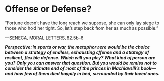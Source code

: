 # Offense or Defense?

“Fortune doesn’t have the long reach we suppose, she can only lay siege to those who hold her tight. So, let’s step back from her as much as possible.”

—SENECA, MORAL LETTERS, 82.5b–6

***Perspective: In sports or war, the metaphor here would be the choice between a strategy of endless, exhausting offense and a strategy of resilient, flexible defense. Which will you play? What kind of person are you? Only you can answer that question. But you would be remiss not to consider the ultimate end of most of the princes in Machiavelli’s book—and how few of them died happily in bed, surrounded by their loved ones.***